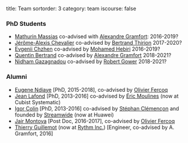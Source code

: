 title: Team
sortorder: 3
category: team
iscourse: false

### PhD Students

- [Mathurin Massias](https://mathurinm.github.io) co-advised with [Alexandre Gramfort](http://alexandre.gramfort.net/): 2016-2019?
- [Jérôme-Alexis Chevalier](https://fr.linkedin.com/in/j%C3%A9r%C3%B4me-alexis-chevalier-6377007a) co-advised by [Bertrand Thirion](https://team.inria.fr/parietal/team-members/bertrand-thirions-page/) 2017-2020?
- [Evgenii Chzhen](http://echzhen.com/) co-advised by [Mohamed Hebiri](http://perso-math.univ-mlv.fr/users/hebiri.mohamed/) 2016-2019?
- [Quentin Bertrand](https://fr.linkedin.com/in/quentin--bertrand) co-advised by [Alexandre Gramfort](http://alexandre.gramfort.net/) 2018-2021?
- [Nidham Gazagnadou](https://perso.telecom-paristech.fr/ngazagnadou/) co-advised by [Robert Gower](https://perso.telecom-paristech.fr/rgower/) 2018-2021?

### Alumni
- [Eugene Ndiaye](https://eugenendiaye.github.io/) [PhD, 2015-2018], co-advised by [Olivier Fercoq](http://perso.telecom-paristech.fr/~ofercoq/)
- [Jean Lafond](http://perso.telecom-paristech.fr/~lafond/) [PhD, 2013-2016]  co-advised by [Éric Moulines](http://perso.telecom-paristech.fr/~moulines/) (now at Cubist Systematic)
- [Igor Colin](http://perso.telecom-paristech.fr/~colin) [PhD, 2013-2016] co-advised by [Stéphan Clémençon](http://perso.telecom-paristech.fr/~clemenco/) and founded by [Streamwide](http://www.streamwide.com/) (now at Huawei)
- [Jair Montoya](http://google.com) [Post Doc, 2016-2017], co-advised by [Olivier Fercoq](http://perso.telecom-paristech.fr/~ofercoq/)
- [Thierry Guillemot](https://github.com/tguillemot) (now at [Rythm Inc.](https://dreem.com/fr/))  [Engineer, co-advised by A. Gramfort, 2016]




